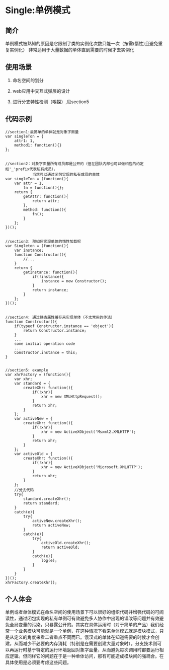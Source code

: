 # Single:单例模式
## 简介
单例模式被熟知的原因是它限制了类的实例化次数只能一次（按需(惰性)且避免重复实例化）
	非常适用于大量数据的单体直到需要的时候才去实例化
## 使用场景
1. 命名空间的划分

1. web应用中交互式弹层的设计

1. 进行分支特性检测（嗅探）,见section5

## 代码示例


```
//section1:最简单的单体就是对象字面量
var singleTon = {
	attr1: 1,
	method1: function(){}
};


//section2：对象字面量所有成员都是公开的（但在团队内部也可以做相应的约定如'_'prefix代表私有成员），
			当然可以通过闭包实现的私有成员的单体
var singleTon = (function(){
	var attr = 1,
		fn = function(){};
	return {
		getAttr: function(){
			return attr;
		},
		method: function(){
			fn();
		}
	};
})();


//section3: 那如何实现单体的惰性加载呢
var Singleton = (function(){
	var instance;
	function Constructor(){
		//...
	}
	return {
		getInstance: function(){
			if(!instance){
				instance = new Constructor();
			}
			return instance;
		}
	};
})();


//section4: 通过静态属性缓存来实现单体（不太常用的作法）
function Constructor(){
	if(typeof Constructor.instance == 'object'){
		return Constructor.instance;
	}
	...
	some initial operation code
	...
	Constructor.instance = this;
}


//section5: example
var xhrFactory = (function(){
	var xhr;
	var standard = {
		createXhr: function(){
			if(!xhr){
				xhr = new XMLHttpRequest();
			}
			return xhr;
		}
	};
	var activeNew = {
		createXhr: function(){
			if(!xhr){
				xhr = new ActiveXObject('Msxml2.XMLHTTP');
			}
			return xhr;
		}
	};
	var activeOld = {
		createXhr: function(){
			if(!xhr){
				xhr = new ActiveXObject('Microsoft.XMLHTTP');
			}
			return xhr;
		}
	};
	//分支代码
	try{
		standard.createXhr();
		return standard;
	}
	catch(e){
		try{
			activeNew.createXhr();
			return activeNew;
		}
		catch(e){
			try{
				activeOld.createXhr();
				return activeOld;
			}
			catch(e){
				log(e);
			}
		}
	}
})();
xhrFactory.createXhr();
```
## 个人体会
单例或者单体模式在命名空间的使用场景下可以很好的组织代码并增强代码的可阅读性，通过闭包实现的私有单例可有效避免多人协作中出现的误改等问题并有效避免全局变量的污染，只暴露公开的。其实在具体运用时（对于简单的产品）我们经常一个业务模块可能就是一个单例，在这种情况下看来单体模式就是模块模式，只是从定义的角度来看二者重点不同而已。饿汉式的单体在知道需要的时候才会创建，从而减少不必要的内存消耗（特别是在需要创建大量对象时）。分支技术则可以再运行时基于特定的运行环境返回对象字面量，从而避免每次调用时都要运行相应逻辑。但同样它的问题在于是一种单体访问，那有可能造成模块间的强耦合。在具体使用是必须要考虑这些问题。


